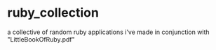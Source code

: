 # ruby_collection
a collective of random ruby applications i've made in conjunction with "LittleBookOfRuby.pdf"

